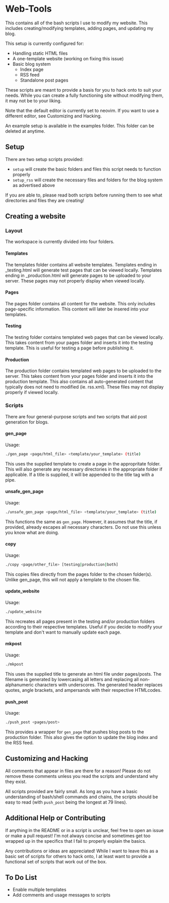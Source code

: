 Web-Tools
====================

This contains all of the bash scripts I use to modify my website. This includes creating/modifying templates, adding pages, and updating my blog.

This setup is currently configured for:
* Handling static HTML files
* A one-template website (working on fixing this issue)
* Basic blog system
  * Index page
  * RSS feed
  * Standalone post pages

These scripts are meant to provide a basis for you to hack onto to suit your needs. While you can create a fully functioning site without modifying them, it may not be to your liking.

Note that the default editor is currently set to neovim. If you want to use a different editor, see Customizing and Hacking.

An example setup is available in the examples folder. This folder can be deleted at anytime.

## Setup ##
There are two setup scripts provided:
* `setup` will create the basic folders and files this script needs to function properly
* `setup_rss` will create the necessary files and folders for the blog system as advertised above

If you are able to, please read both scripts before running them to see what directories and files they are creating!

## Creating a website ##
### Layout ###
The workspace is currently divided into four folders.

#### Templates ####
The templates folder contains all website templates. Templates ending in \_testing.html will generate test pages that can be viewed locally. Templates ending in \_production.html will generate pages to be uploaded to your server. These pages may not properly display when viewed locally.

#### Pages ####
The pages folder contains all content for the website. This only includes page-specific information. This content will later be insered into your templates.

#### Testing ####
The testing folder contains templated web pages that can be viewed locally. This takes content from your pages folder and inserts it into the testing template. This is useful for testing a page before publishing it.

#### Production ####
The production folder contains templated web pages to be uploaded to the server. This takes content from your pages folder and inserts it into the production template. This also contains all auto-generated content that typically does not need to modified (ie. rss.xml). These files may not display properly if viewed locally.

### Scripts ###
There are four general-purpose scripts and two scripts that aid post generation for blogs.

#### gen\_page ####
Usage:
```bash
./gen_page <page/html_file> <template/your_template> (title)
```
This uses the supplied template to create a page in the appropritate folder. This will also generate any necessary directories in the appropriate folder if applicable. If a title is supplied, it will be appended to the title tag with a pipe.

#### unsafe\_gen\_page ####
Usage:
```bash
./unsafe_gen_page <page/html_file> <template/your_template> (title)
```
This functions the same as `gen_page`. However, it assumes that the title, if provided, already escapes all necessary characters. Do not use this unless you know what are doing.

#### copy ####
Usage:
```bash
./copy <page/other_file> [testing|production|both]
```
This copies files directly from the pages folder to the chosen folder(s). Unlike gen\_page, this will not apply a template to the chosen file.

#### update\_website ####
Usage:
```bash
./update_website
```
This recreates all pages present in the testing and/or production folders according to their respective templates. Useful if you decide to modify your template and don't want to manually update each page.

#### mkpost ####
Usage:
```bash
./mkpost
```
This uses the supplied title to generate an html file under pages/posts. The filename is generated by lowercasing all letters and replacing all non-alphanumeric characters with underscores. The generated header replaces quotes, angle brackets, and ampersands with their respective HTMLcodes.

#### push\_post ####
Usage:
```bash
./push_post <pages/post>
```
This provides a wrapper for `gen_page` that pushes blog posts to the production folder. This also gives the option to update the blog index and the RSS feed.

## Customizing and Hacking ##
All comments that appear in files are there for a reason! Please do not remove these comments unless you read the scripts and understand why they exist.

All scripts provided are fairly small. As long as you have a basic understanding of bash/shell commands and chains, the scripts should be easy to read (with `push_post` being the longest at 79 lines).

## Additional Help or Contributing ##
If anything in the README or in a script is unclear, feel free to open an issue or make a pull request! I'm not always concise and sometimes get too wrapped up in the specifics that I fail to properly explain the basics.

Any contributions or ideas are appreciated! While I want to leave this as a basic set of scripts for others to hack onto, I at least want to provide a functional set of scripts that work out of the box.

## To Do List
* Enable multiple templates
* Add comments and usage messages to scripts

